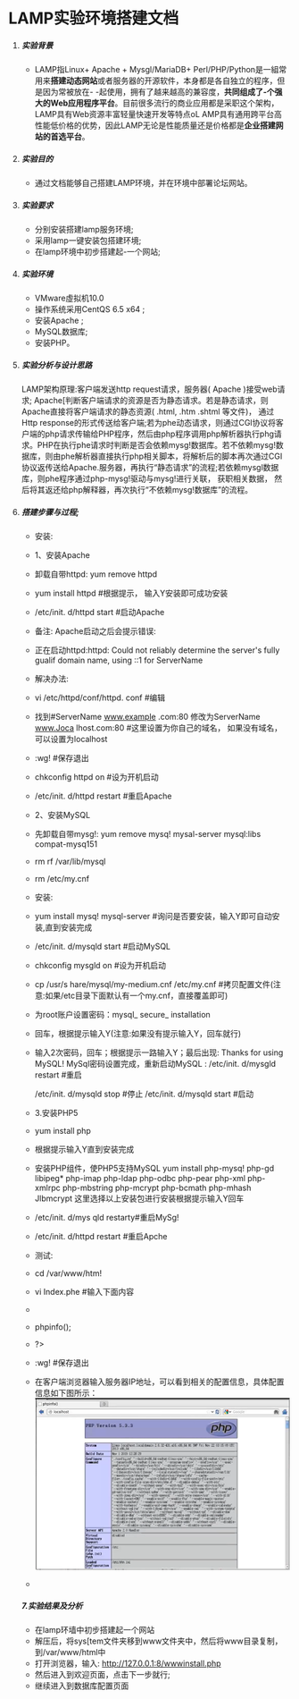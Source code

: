 # LAMP实验环境搭建文档

1. ##### 实验背景

   - LAMP指Linux+ Apache + Mysgl/MariaDB+ Perl/PHP/Python是一組常用来**搭建动态网站**或者服务器的开源软件，本身都是各自独立的程序，但是因为常被放在- -起使用，拥有了越来越高的兼容度，**共同组成了-个强大的Web应用程序平台**。目前很多流行的商业应用都是采职这个架构，LAMP具有Web资源丰富轻量快速开发等特点oL AMP具有通用跨平台高性能低价格的优势，因此LAMP无论是性能质量还是价格都是**企业搭建网站的首选平台**。

2. ##### 实验目的

   - 通过文档能够自己搭建LAMP环境，并在环境中部署论坛网站。

3. ##### 实验要求

   - 分别安装搭建lamp服务环境;
   - 采用lamp一键安装包搭建环境;
   - 在lamp环境中初步搭建起-一个网站;

4. ##### 实验环境

   - VMware虛拟机10.0
   - 操作系统采用CentQS 6.5 x64 ;
   - 安装Apache ;
   - MySQL数据库;
   - 安装PHP。

5. ##### 实验分析与设计思路

   LAMP架构原理:客户端发送http request请求，服务器( Apache )接受web请求; Apache[判断客户端请求的资源是否为静态请求。若是静态请求，则Apache直接将客户端请求的静态资源( .html, .htm .shtml 等文件)， 通过Http response的形式传送给客户端;若为phe动态请求，则通过CGI协议将客户端的php请求传输给PHP程序，然后由php程序调用php解析器执行phg请求。PHP在执行phe请求时判断是否会依赖mysg!数据库。若不依赖mysg!数据库，则由phe解析器直接执行php相关脚本，将解析后的脚本再次通过CGI协议返传送给Apache.服务器，再执行“静态请求”的流程;若依赖mysgl数据库，则phe程序通过php-mysg!驱动与mysg!进行关联， 获职相关数据， 然后将其返还给php解释器，再次执行“不依赖mysg!数据库”的流程。

6. ##### 搭建步骤与过程;

   - 安装:
   
   - 1、安装Apache
   
   - 卸载自带httpd: yum remove httpd
   
   - yum install httpd #根据提示， 输入Y安装即可成功安装
   
   - /etc/init. d/httpd start #启动Apache
   
   - 备注: Apache启动之后会提示错误:
   
   - 正在启动httpd:httpd: Could not reliably determine the server's fully gualif domain name, using ::1 for ServerName
   
   - 解决办法:
   
   - vi /etc/httpd/conf/httpd. conf #编辑
   
   - 找到#ServerName www.example .com:80
     修改为ServerName www.Joca lhost.com:80 #这里设置为你自己的域名， 如果没有域名，可以设置为localhost
     
   - :wg! #保存退出
   
   - chkconfig httpd on #设为开机启动
   
   - /etc/init. d/httpd restart #重启Apache
   
   - 2、安装MySQL
   
   - 先卸载自带mysg!: yum remove mysq! mysal-server mysql:libs compat-mysq151
   
   - rm rf /var/lib/mysql
   
   - rm /etc/my.cnf
   
   - 安装:
   
   - yum install mysq! mysql-server #询问是否要安装，输入Y即可自动安装,直到安装完成
   
   - /etc/init. d/mysqld start #启动MySQL
   
   - chkconfig mysgld on #设为开机启动
   
   - cp /usr/s hare/mysql/my-medium.cnf /etc/my.cnf #拷贝配置文件(注意:如果/etc目录下面默认有一个my.cnf，直接覆盖即可) 
   
   - 为root账户设置密码：mysql_ secure_ installation
   
   - 回车，根据提示输入Y(注意:如果没有提示输入Y，回车就行)
   
   - 输入2次密码，回车；根据提示一路输入Y；最后出现: Thanks for using MySQL!
     MySql密码设置完成，重新启动MySQL :
     /etc/init. d/mysgld restart #重启
     
     /etc/init. d/mysqld stop #停止
     /etc/init. d/mysqld start #启动
     
   - 3.安装PHP5
   
   - yum install php
   
   - 根据提示输入Y直到安装完成
   
   - 安装PHP组件，使PHP5支持MySQL
     yum install php-mysq! php-gd libipeg* php-imap php-ldap php-odbc php-pear php-xml php-xmlrpc php-mbstring php-mcrypt php-bcmath php-mhash Jlbmcrypt
     这里选择以上安装包进行安装根据提示输入Y回车
   
   - /etc/init. d/mys qld restarty#重启MySg!
   
   - /etc/init. d/httpd restart #重启Apche
   
   - 测试:
   
   - cd /var/www/htm!
   
   - vi Index.phe #输入下面内容
   
   - <?php
   
   - phpinfo();
   
   - ?>
   
   - :wg! #保存退出
   
   - 在客户端浏览器输入服务器IP地址，可以看到相关的配置信息，具体配置信息如下图所示：![image-20210504104911999](LAMP%E7%8E%AF%E5%A2%83%E6%90%AD%E5%BB%BA%E5%AE%9E%E9%AA%8C%E6%96%87%E6%A1%A3.assets/image-20210504104911999.png)
   
   - 
   
   ##### 7.实验结果及分析
   
   - 在lamp环墙中初步搭建起一个网站
   - 解压后，将sys[tem文件夹移到www文件夹中，然后将www目录复制，到/var/www/html中
   - 打开浏览器，输入: http://127.0.0.1:8/wwwinstall.php
   - 然后进入到欢迎页面，点击下一步就行;
   - 继续进入到数据库配置页面